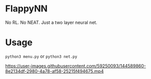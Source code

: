# FlappyNN
No RL. No NEAT. Just a two layer neural net.

# Usage
`python3 menu.py` or `python3 net.py`  


https://user-images.githubusercontent.com/59250093/144589860-8e2134df-2980-4a78-af58-25215f494675.mp4
